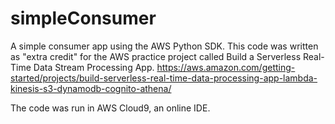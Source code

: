 # simpleConsumer
A simple consumer app using the AWS Python SDK. This code was written as "extra credit" for the AWS practice project called Build a Serverless Real-Time Data Stream Processing App. https://aws.amazon.com/getting-started/projects/build-serverless-real-time-data-processing-app-lambda-kinesis-s3-dynamodb-cognito-athena/

The code was run in AWS Cloud9, an online IDE. 


